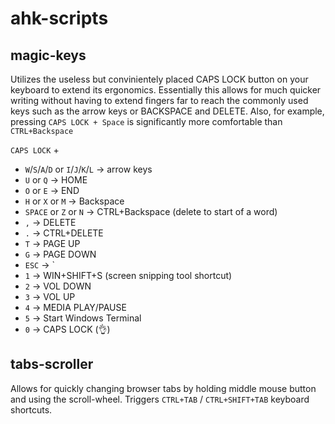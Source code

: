 # ahk-scripts

## magic-keys
Utilizes the useless but convinientely placed CAPS LOCK button on your keyboard to extend its ergonomics.
Essentially this allows for much quicker writing without having to extend fingers far to reach the commonly used keys such as the arrow keys or BACKSPACE and DELETE. Also, for example, pressing `CAPS LOCK + Space` is significantly more comfortable than `CTRL+Backspace`

`CAPS LOCK` + 
- `W`/`S`/`A`/`D` or `I`/`J`/`K`/`L` → arrow keys
- `U` or `Q` → HOME
- `O` or `E` → END
- `H` or `X` or `M` → Backspace
- `SPACE` or `Z` or `N` → CTRL+Backspace (delete to start of a word)
- `,` → DELETE
- `.` → CTRL+DELETE
- `T` → PAGE UP
- `G` → PAGE DOWN
- `ESC` → `
- `1` → WIN+SHIFT+S (screen snipping tool shortcut)
- `2` → VOL DOWN
- `3` → VOL UP
- `4` → MEDIA PLAY/PAUSE
- `5` → Start Windows Terminal
- `0` → CAPS LOCK (👌)

## tabs-scroller

Allows for quickly changing browser tabs by holding middle mouse button and using the scroll-wheel. Triggers `CTRL+TAB` / `CTRL+SHIFT+TAB` keyboard shortcuts.
